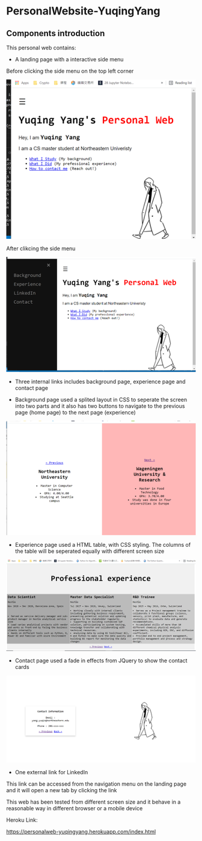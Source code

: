 # PersonalWebsite-YuqingYang

## Components introduction

This personal web contains:

* A landing page with a interactive side menu

Before clicking the side menu on the top left corner

![](/image/landingpage.PNG)

After clikcing the side menu

![](image/landingpagewithnavi.PNG)


* Three internal links includes background page, experience page and contact page

- Background page used a splited layout in CSS to seperate the screen into two parts and it also has two buttons to navigate to the previous page (home page) to the next page (experience)

![](/image/backgroundpage.PNG)

- Experience page used a HTML table, with CSS styling. The columns of the table will be seperated equally with different screen size

![](/image/experiencepage.PNG)

- Contact page used a fade in effects from JQuery to show the contact cards

![](/image/contactpage.PNG)

* One external link for LinkedIn

This link can be accessed from the navigation menu on the landing page and it will open a new tab by clicking the link

This web has been tested from different screen size and it behave in a reasonable way in different browser or a mobile device
 
Heroku Link:

https://personalweb-yuqingyang.herokuapp.com/index.html



